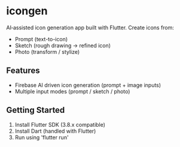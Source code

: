 # icongen

AI‑assisted icon generation app built with Flutter. Create icons from:
- Prompt (text-to-icon)
- Sketch (rough drawing -> refined icon)
- Photo (transform / stylize)

## Features
- Firebase AI driven icon generation (prompt + image inputs)
- Multiple input modes (prompt / sketch / photo)

## Getting Started
1. Install Flutter SDK (3.8.x compatible)
2. Install Dart (handled with Flutter)
3. Run using 'flutter run'
